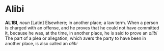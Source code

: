 # Alibi

**AL'IBI**, _noun_ \[Latin\] Elsewhere; in another place; a law term. When a person is charged with an offense, and he proves that he could not have committed it, because he was, at the time, in another place, he is said to prove an _alibi_ The part of a plea or allegation, which avers the party to have been in another place, is also called an _alibi_